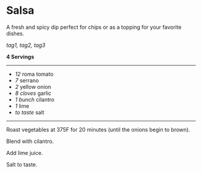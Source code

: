 # Salsa

A fresh and spicy dip perfect for chips or as a topping for your favorite dishes.

*tag1, tag2, tag3*

**4 Servings**

---

- *12* roma tomato
- *7* serrano
- *2* yellow onion
- *8 cloves* garlic
- *1 bunch* cilantro
- *1* lime
- *to taste* salt

---

Roast vegetables at 375F for 20 minutes (until the onions begin to brown).

Blend with cilantro.

Add lime juice.

Salt to taste.
